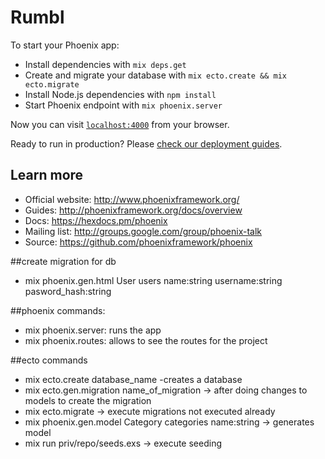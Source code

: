 # Rumbl

To start your Phoenix app:

  * Install dependencies with `mix deps.get`
  * Create and migrate your database with `mix ecto.create && mix ecto.migrate`
  * Install Node.js dependencies with `npm install`
  * Start Phoenix endpoint with `mix phoenix.server`

Now you can visit [`localhost:4000`](http://localhost:4000) from your browser.

Ready to run in production? Please [check our deployment guides](http://www.phoenixframework.org/docs/deployment).

## Learn more

  * Official website: http://www.phoenixframework.org/
  * Guides: http://phoenixframework.org/docs/overview
  * Docs: https://hexdocs.pm/phoenix
  * Mailing list: http://groups.google.com/group/phoenix-talk
  * Source: https://github.com/phoenixframework/phoenix

##create migration for db
* mix phoenix.gen.html User users name:string username:string pasword_hash:string

##phoenix commands:
* mix phoenix.server: runs the app
* mix phoenix.routes: allows to see the routes for the project

##ecto commands
* mix ecto.create database_name -creates a database
* mix ecto.gen.migration name_of_migration -> after doing changes to models to create the migration
* mix ecto.migrate -> execute migrations not executed already
* mix phoenix.gen.model Category categories name:string -> generates model
* mix run priv/repo/seeds.exs -> execute seeding

